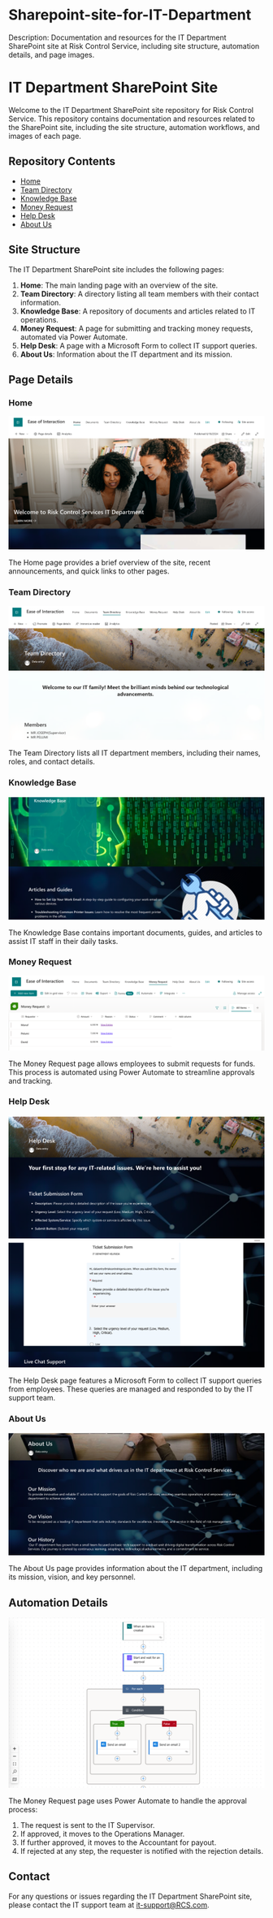 # Sharepoint-site-for-IT-Department
Description: Documentation and resources for the IT Department SharePoint site at Risk Control Service, including site structure, automation details, and page images.
# IT Department SharePoint Site

Welcome to the IT Department SharePoint site repository for Risk Control Service. This repository contains documentation and resources related to the SharePoint site, including the site structure, automation workflows, and images of each page.

## Repository Contents

- [Home](#home)
- [Team Directory](#team-directory)
- [Knowledge Base](#knowledge-base)
- [Money Request](#money-request)
- [Help Desk](#help-desk)
- [About Us](#about-us)

## Site Structure

The IT Department SharePoint site includes the following pages:
1. **Home**: The main landing page with an overview of the site.
2. **Team Directory**: A directory listing all team members with their contact information.
3. **Knowledge Base**: A repository of documents and articles related to IT operations.
4. **Money Request**: A page for submitting and tracking money requests, automated via Power Automate.
5. **Help Desk**: A page with a Microsoft Form to collect IT support queries.
6. **About Us**: Information about the IT department and its mission.

## Page Details

### Home

![Home Page](images-home-page.png)

The Home page provides a brief overview of the site, recent announcements, and quick links to other pages.

### Team Directory

![Team Directory](images-team-directory.png)

The Team Directory lists all IT department members, including their names, roles, and contact details.

### Knowledge Base

![Knowledge Base](images-knowledge-base.png)

The Knowledge Base contains important documents, guides, and articles to assist IT staff in their daily tasks.

### Money Request

![Money Request](images-money-request.png)

The Money Request page allows employees to submit requests for funds. This process is automated using Power Automate to streamline approvals and tracking.

### Help Desk

![Help Desk](images-help-desk.png)
![Help Deskform](images-help-deskform.png)

The Help Desk page features a Microsoft Form to collect IT support queries from employees. These queries are managed and responded to by the IT support team.

### About Us

![About Us](images-about-us.png)

The About Us page provides information about the IT department, including its mission, vision, and key personnel.

## Automation Details
![Automation Details](images-Automation.png)


The Money Request page uses Power Automate to handle the approval process:
1. The request is sent to the IT Supervisor.
2. If approved, it moves to the Operations Manager.
3. If further approved, it moves to the Accountant for payout.
4. If rejected at any step, the requester is notified with the rejection details.

## Contact

For any questions or issues regarding the IT Department SharePoint site, please contact the IT support team at [it-support@RCS.com](mailto:it-support@RCS.com).
